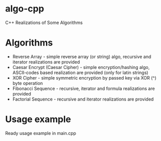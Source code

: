 # algo-cpp
C++ Realizations of Some Algorithms

# Algorithms
* Reverse Array - simple reverse array (or string) algo, recursive and iterator realizations are provided
* Caesar Encrypt (Caesar Cipher) - simple encryption/hashing algo, ASCII-codes based realization are provided (only for latin strings)
* XOR Cipher - simple symmetric encryption by passed key via XOR (^) byte operation
* Fibonacci Sequence - recursive, iterator and formula realizations are provided
* Factorial Sequence - recursive and iterator realizations are provided

# Usage example
Ready usage example in main.cpp
